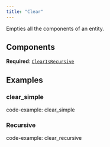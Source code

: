 ```yaml
---
title: "Clear"
---
```


Empties all the components of an entity.

## Components

**Required**: [`ClearIsRecursive`](../components/clear_is_recursive.md)

## Examples

### clear_simple

code-example: clear_simple

### Recursive

code-example: clear_recursive

